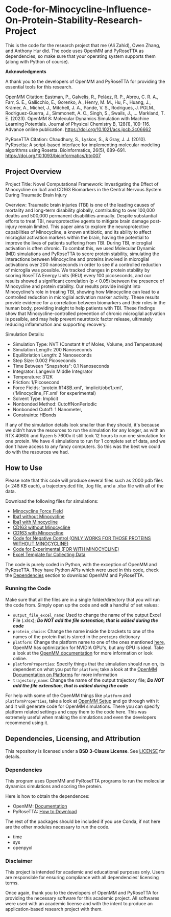 # Code-for-Minocycline-Influence-On-Protein-Stability-Research-Project

This is the code for the research project that me (Ali Zahid), Owen Zhang, and Anthony Hur did. The code uses OpenMM and PyRoseTTA as dependencies, so make sure that your operating system supports them (along with Python of course).

**Acknowledgments** 

A thank you to the developers of OpenMM and PyRoseTTA for providing the essential tools for this research.

OpenMM Citation: Eastman, P., Galvelis, R., Peláez, R. P., Abreu, C. R. A., Farr, S. E., Gallicchio, E., Gorenko, A., Henry, M. M., Hu, F., Huang, J., Krämer, A., Michel, J., Mitchell, J. A., Pande, V. S., Rodrigues, J. PGLM., Rodriguez-Guerra, J., Simmonett, A. C., Singh, S., Swails, J., ... Markland, T. E. (2023). OpenMM 8: Molecular Dynamics Simulation with Machine Learning Potentials. Journal of Physical Chemistry B, 128(1), 109-116. Advance online publication. https://doi.org/10.1021/acs.jpcb.3c06662 

PyRoseTTA Citation: Chaudhury, S., Lyskov, S., & Gray, J. J. (2010). PyRosetta: A script-based interface for
implementing molecular modeling algorithms using Rosetta. Bioinformatics, 26(5), 689–691. https://doi.org/10.1093/bioinformatics/btq007

## Project Overview

Project Title: Novel Computational Framework: Investigating the Effect of Minocycline on Iba1 and CD163 Biomarkers in the Central Nervous System During Traumatic Brain Injury

Overview:
Traumatic brain injuries (TBI) is one of the leading causes of mortality and long-term disability globally, contributing to over 100,000 deaths and 500,000 permanent disabilities annually. Despite substantial efforts to treat TBI, neuroprotective agents to mitigate brain damage post-injury remain limited. This paper aims to explore the neuroprotective capabilities of Minocycline, a known antibiotic, and its ability to affect microglial activation markers within the brain, having the potential to improve the lives of patients suffering from TBI. During TBI, microglial activation is often chronic. To combat this, we used Molecular Dynamic (MD) simulations and PyRoseTTA to score protein stability, simulating the interactions between Minocycline and proteins involved in microglial activations over 200 nanoseconds in order to see if a controlled reduction of microglia was possible. We tracked changes in protein stability by scoring RoseTTA Energy Units (REU) every 100 picoseconds, and our results showed a significant correlation (p < 0.05) between the presence of Minocycline and protein stability. Our results provide insight into Minocycline's role in treating TBI, showing how Minocycline can lead to a controlled reduction in microglial activation marker activity. These results provide evidence for a correlation between biomarkers and their roles in the human body, providing insight to help patients with TBI. These findings show that Minocycline-controlled prevention of chronic microglial activation is possible, and may help prevent neurotoxic factor release, ultimately reducing inflammation and supporting recovery.

Simulation Details:

- Simulation Type: NVT (Constant # of Moles, Volume, and Temperature)
- Simulation Length: 200 Nanoseconds
- Equilibriation Length: 2 Nanoseconds
- Step Size: 0.002 Picoseconds
- Time Between "Snapshots": 0.1 Nanoseconds
- Integrator: Langevin Middle Integrator
- Temperature: 312K
- Friction: 1/Picosecond
- Force Fields: 'protein.ff14SB.xml', 'implicit/obc1.xml', ('Minocycline_FF.xml' for experimental)
- Solvent Type: Implicit
- Nonbonded Method: CutoffNonPeriodic 
- Nonbonded Cutoff: 1 Nanometer,
- Constraints: HBonds

If any of the simulation details look smaller than they should, it's because we didn't have the resources to run the simulation for any longer, as with an RTX 4060ti and Ryzen 5 7600x it still took 12 hours to run one simulation for one protein. We have 4 simulations to run for 1 complete set of data, and we don't have access to any fancy computers. So this was the best we could do with the resources we had.

## How to Use

Please note that this code will produce several files such as 2000 pdb files (< 248 KB each), a trajectory.dcd file, .log file, and a .xlsx file with all of the data.

Download the following files for simulations:

- [Minocycline Force Field](docs/Minocycline_FF.xml)
- [Iba1 without Minocycline](docs/PDB-Files/2d58_control.pdb)
- [Iba1 with Minocycline](docs/PDB-Files/2d58_minocycline.pdb)
- [CD163 without Minocycline](docs/PDB-Files/6k0o_control.pdb)
- [CD163 with Minocycline](docs/PDB-Files/6k0o_minocycline.pdb)
- [Code for Negative Control (ONLY WORKS FOR THOSE PROTEINS WITHOUT MINOCYCLINE)](docs/Experimental.py)
- [Code for Experimental (FOR WITH MINOCYCLINE)](docs/Control.py)
- [Excel Template for Collecting Data](docs/Template-For-DATA.xlsx)

The code is purely coded in Python, with the exception of OpenMM and PyRoseTTA. They have Python APIs which were used in this code, check the [Dependencies](#dependencies) section to download OpenMM and PyRoseTTA. 

### Running the Code

Make sure that all the files are in a single folder/directory that you will run the code from. Simply open up the code and edit a handful of set values:

- `output_file_excel_name`: Used to change the name of the output Excel File (.xlsx); ***Do NOT add the file extenstion, that is added during the code***
- `protein_choice`: Change the name inside the brackets to one of the names of the protein that is stored in the `proteins` dictionary
- `platform`: Change the platform name to one of the ones mentioned [here](#http://docs.openmm.org/latest/userguide/library/04_platform_specifics.html), OpenMM has optimization for NVIDIA GPU's, but any GPU is ideal. Take a look at the [OpenMM documentation](#http://docs.openmm.org/latest/userguide/) for more information or look online.
- `platformProperties`: Specify things that the simulation should run on, its dependent on what you put for `platform`; take a look at the [OpenMM Documentation on Platforms](#http://docs.openmm.org/latest/userguide/library/04_platform_specifics.html) for more information 
- `trajectory_name`: Change the name of the output trajectory file; ***Do NOT add the file extenstion, that is added during the code***

For help with some of the OpenMM things like `platform` and `platformProperties`, take a look at [OpenMM Setup](#https://github.com/openmm/openmm-setup) and go through with it and it will generate code for OpenMM simulations. There you can specify platform related settings and copy them to the code here. This was extremely useful when making the simulations and even the developers recommend using it.
## Dependencies, Licensing, and Attribution

This repository is licensed under a **BSD 3-Clause License**. See [LICENSE](docs/LICENSE) for details.

### Dependencies

This program uses OpenMM and PyRoseTTA programs to run the molecular dynamics simulations and scoring the protein. 

Here is how to obtain the dependences:

- OpenMM: [Documentation](#http://docs.openmm.org/7.0.0/userguide/application.html)
- PyRoseTTA: [How to Download](#https://www.pyrosetta.org/downloads)

The rest of the packages should be included if you use Conda, if not here are the other modules necessary to run the code.

- time
- sys
- openpyxl

### **Disclaimer**

This project is intended for academic and educational purposes only. Users are responsible for ensuring compliance with all dependencies' licensing terms.

Once again, thank you to the developers of OpenMM and PyRoseTTA for providing the necessary software for this academic project. All softwares were used with an academic license and with the intent to produce an application-based research project with them.


